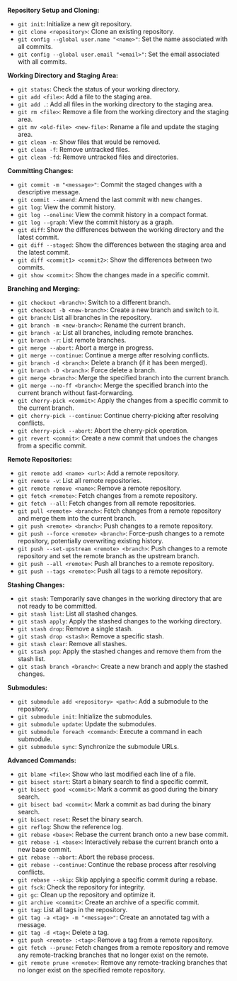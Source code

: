 **Repository Setup and Cloning:**
- `git init`: Initialize a new git repository.
- `git clone <repository>`: Clone an existing repository.
- `git config --global user.name "<name>"`: Set the name associated with all commits.
- `git config --global user.email "<email>"`: Set the email associated with all commits.

**Working Directory and Staging Area:**
- `git status`: Check the status of your working directory.
- `git add <file>`: Add a file to the staging area.
- `git add .`: Add all files in the working directory to the staging area.
- `git rm <file>`: Remove a file from the working directory and the staging area.
- `git mv <old-file> <new-file>`: Rename a file and update the staging area.
- `git clean -n`: Show files that would be removed.
- `git clean -f`: Remove untracked files.
- `git clean -fd`: Remove untracked files and directories.

**Committing Changes:**
- `git commit -m "<message>"`: Commit the staged changes with a descriptive message.
- `git commit --amend`: Amend the last commit with new changes.
- `git log`: View the commit history.
- `git log --oneline`: View the commit history in a compact format.
- `git log --graph`: View the commit history as a graph.
- `git diff`: Show the differences between the working directory and the latest commit.
- `git diff --staged`: Show the differences between the staging area and the latest commit.
- `git diff <commit1> <commit2>`: Show the differences between two commits.
- `git show <commit>`: Show the changes made in a specific commit.

**Branching and Merging:**
- `git checkout <branch>`: Switch to a different branch.
- `git checkout -b <new-branch>`: Create a new branch and switch to it.
- `git branch`: List all branches in the repository.
- `git branch -m <new-branch>`: Rename the current branch.
- `git branch -a`: List all branches, including remote branches.
- `git branch -r`: List remote branches.
- `git merge --abort`: Abort a merge in progress.
- `git merge --continue`: Continue a merge after resolving conflicts.
- `git branch -d <branch>`: Delete a branch (if it has been merged).
- `git branch -D <branch>`: Force delete a branch.
- `git merge <branch>`: Merge the specified branch into the current branch.
- `git merge --no-ff <branch>`: Merge the specified branch into the current branch without fast-forwarding.
- `git cherry-pick <commit>`: Apply the changes from a specific commit to the current branch.
- `git cherry-pick --continue`: Continue cherry-picking after resolving conflicts.
- `git cherry-pick --abort`: Abort the cherry-pick operation.
- `git revert <commit>`: Create a new commit that undoes the changes from a specific commit.

**Remote Repositories:**
- `git remote add <name> <url>`: Add a remote repository.
- `git remote -v`: List all remote repositories.
- `git remote remove <name>`: Remove a remote repository.
- `git fetch <remote>`: Fetch changes from a remote repository.
- `git fetch --all`: Fetch changes from all remote repositories.
- `git pull <remote> <branch>`: Fetch changes from a remote repository and merge them into the current branch.
- `git push <remote> <branch>`: Push changes to a remote repository.
- `git push --force <remote> <branch>`: Force-push changes to a remote repository, potentially overwriting existing history.
- `git push --set-upstream <remote> <branch>`: Push changes to a remote repository and set the remote branch as the upstream branch.
- `git push --all <remote>`: Push all branches to a remote repository.
- `git push --tags <remote>`: Push all tags to a remote repository.

**Stashing Changes:**
- `git stash`: Temporarily save changes in the working directory that are not ready to be committed.
- `git stash list`: List all stashed changes.
- `git stash apply`: Apply the stashed changes to the working directory.
- `git stash drop`: Remove a single stash.
- `git stash drop <stash>`: Remove a specific stash.
- `git stash clear`: Remove all stashes.
- `git stash pop`: Apply the stashed changes and remove them from the stash list.
- `git stash branch <branch>`: Create a new branch and apply the stashed changes.

**Submodules:**
- `git submodule add <repository> <path>`: Add a submodule to the repository.
- `git submodule init`: Initialize the submodules.
- `git submodule update`: Update the submodules.
- `git submodule foreach <command>`: Execute a command in each submodule.
- `git submodule sync`: Synchronize the submodule URLs.

**Advanced Commands:**
- `git blame <file>`: Show who last modified each line of a file.
- `git bisect start`: Start a binary search to find a specific commit.
- `git bisect good <commit>`: Mark a commit as good during the binary search.
- `git bisect bad <commit>`: Mark a commit as bad during the binary search.
- `git bisect reset`: Reset the binary search.
- `git reflog`: Show the reference log.
- `git rebase <base>`: Rebase the current branch onto a new base commit.
- `git rebase -i <base>`: Interactively rebase the current branch onto a new base commit.
- `git rebase --abort`: Abort the rebase process.
- `git rebase --continue`: Continue the rebase process after resolving conflicts.
- `git rebase --skip`: Skip applying a specific commit during a rebase.
- `git fsck`: Check the repository for integrity.
- `git gc`: Clean up the repository and optimize it.
- `git archive <commit>`: Create an archive of a specific commit.
- `git tag`: List all tags in the repository.
- `git tag -a <tag> -m "<message>"`: Create an annotated tag with a message.
- `git tag -d <tag>`: Delete a tag.
- `git push <remote> :<tag>`: Remove a tag from a remote repository.
- `git fetch --prune`: Fetch changes from a remote repository and remove any remote-tracking branches that no longer exist on the remote.
- `git remote prune <remote>`: Remove any remote-tracking branches that no longer exist on the specified remote repository.
